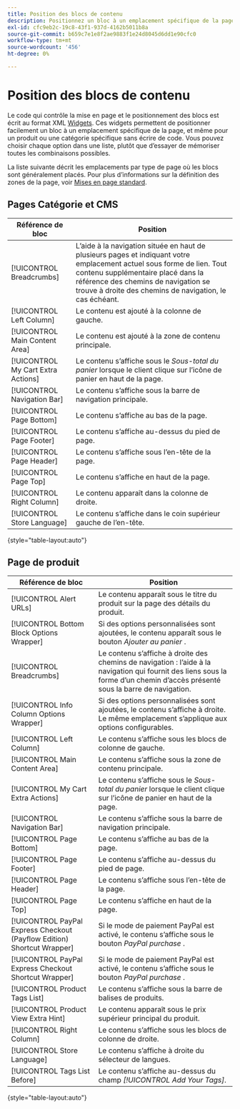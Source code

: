 ```yaml
---
title: Position des blocs de contenu
description: Positionnez un bloc à un emplacement spécifique de la page, et même pour un produit ou une catégorie spécifique, sans écrire de code.
exl-id: cfc9eb2c-19c8-43f1-937d-4162b5011b8a
source-git-commit: b659c7e1e8f2ae9883f1e24d8045d6dd1e90cfc0
workflow-type: tm+mt
source-wordcount: '456'
ht-degree: 0%

---
```


# Position des blocs de contenu

Le code qui contrôle la mise en page et le positionnement des blocs est écrit au format XML [Widgets](widgets.md). Ces widgets permettent de positionner facilement un bloc à un emplacement spécifique de la page, et même pour un produit ou une catégorie spécifique sans écrire de code. Vous pouvez choisir chaque option dans une liste, plutôt que d’essayer de mémoriser toutes les combinaisons possibles.

La liste suivante décrit les emplacements par type de page où les blocs sont généralement placés. Pour plus d’informations sur la définition des zones de la page, voir [Mises en page standard](page-layout.md#standard-page-layouts).

## Pages Catégorie et CMS

| Référence de bloc | Position |
|----------|-------- |
| [!UICONTROL Breadcrumbs] | L’aide à la navigation située en haut de plusieurs pages et indiquant votre emplacement actuel sous forme de lien. Tout contenu supplémentaire placé dans la référence des chemins de navigation se trouve à droite des chemins de navigation, le cas échéant. |
| [!UICONTROL Left Column] | Le contenu est ajouté à la colonne de gauche. |
| [!UICONTROL Main Content Area] | Le contenu est ajouté à la zone de contenu principale. |
| [!UICONTROL My Cart Extra Actions] | Le contenu s’affiche sous le _Sous-total du panier_ lorsque le client clique sur l’icône de panier en haut de la page. |
| [!UICONTROL Navigation Bar] | Le contenu s’affiche sous la barre de navigation principale. |
| [!UICONTROL Page Bottom] | Le contenu s’affiche au bas de la page. |
| [!UICONTROL Page Footer] | Le contenu s’affiche au-dessus du pied de page. |
| [!UICONTROL Page Header] | Le contenu s’affiche sous l’en-tête de la page. |
| [!UICONTROL Page Top] | Le contenu s’affiche en haut de la page. |
| [!UICONTROL Right Column] | Le contenu apparaît dans la colonne de droite. |
| [!UICONTROL Store Language] | Le contenu s’affiche dans le coin supérieur gauche de l’en-tête. |

{style="table-layout:auto"}

## Page de produit

| Référence de bloc | Position |
|----------|-------- |
| [!UICONTROL Alert URLs] | Le contenu apparaît sous le titre du produit sur la page des détails du produit. |
| [!UICONTROL Bottom Block Options Wrapper] | Si des options personnalisées sont ajoutées, le contenu apparaît sous le bouton _Ajouter au panier_ . |
| [!UICONTROL Breadcrumbs] | Le contenu s’affiche à droite des chemins de navigation : l’aide à la navigation qui fournit des liens sous la forme d’un chemin d’accès présenté sous la barre de navigation. |
| [!UICONTROL Info Column Options Wrapper] | Si des options personnalisées sont ajoutées, le contenu s’affiche à droite. Le même emplacement s’applique aux options configurables. |
| [!UICONTROL Left Column] | Le contenu s’affiche sous les blocs de colonne de gauche. |
| [!UICONTROL Main Content Area] | Le contenu s’affiche sous la zone de contenu principale. |
| [!UICONTROL My Cart Extra Actions] | Le contenu s’affiche sous le _Sous-total du panier_ lorsque le client clique sur l’icône de panier en haut de la page. |
| [!UICONTROL Navigation Bar] | Le contenu s’affiche sous la barre de navigation principale. |
| [!UICONTROL Page Bottom] | Le contenu s’affiche au bas de la page. |
| [!UICONTROL Page Footer] | Le contenu s’affiche au-dessus du pied de page. |
| [!UICONTROL Page Header] | Le contenu s’affiche sous l’en-tête de la page. |
| [!UICONTROL Page Top] | Le contenu s’affiche en haut de la page. |
| [!UICONTROL PayPal Express Checkout (Payflow Edition) Shortcut Wrapper] | Si le mode de paiement PayPal est activé, le contenu s’affiche sous le bouton _PayPal purchase_ . |
| [!UICONTROL PayPal Express Checkout Shortcut Wrapper] | Si le mode de paiement PayPal est activé, le contenu s’affiche sous le bouton _PayPal purchase_ . |
| [!UICONTROL Product Tags List] | Le contenu s’affiche sous la barre de balises de produits. |
| [!UICONTROL Product View Extra Hint] | Le contenu apparaît sous le prix supérieur principal du produit. |
| [!UICONTROL Right Column] | Le contenu s’affiche sous les blocs de colonne de droite. |
| [!UICONTROL Store Language] | Le contenu s’affiche à droite du sélecteur de langues. |
| [!UICONTROL Tags List Before] | Le contenu s’affiche au-dessus du champ _[!UICONTROL Add Your Tags]_. |

{style="table-layout:auto"}
